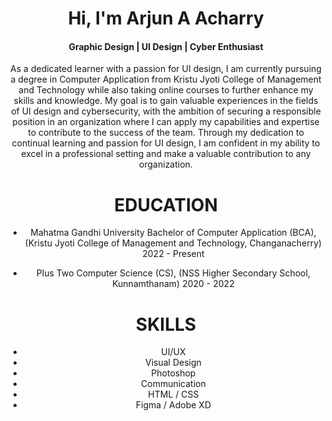 <center>
  <h1>Hi, I'm Arjun A Acharry</h1>
  <h4>Graphic Design | UI Design | Cyber Enthusiast</h4><center>

<p>As a dedicated learner with a passion for UI design, I am currently pursuing a degree in Computer Application from Kristu Jyoti College of Management and Technology while also taking online courses to further enhance my skills and knowledge. My goal is to gain valuable experiences in the fields of UI design and cybersecurity, with the ambition of securing a responsible position in an organization where I can apply my capabilities and expertise to contribute to the success of the team. Through my dedication to continual learning and passion for UI design, I am confident in my ability to excel in a professional setting and make a valuable contribution to any organization.</p>


<h1>EDUCATION</h1>

- Mahatma Gandhi University
Bachelor of Computer Application
(BCA), (Kristu Jyoti College of
Management and Technology,
Changanacherry) 2022 - Present

- Plus Two
Computer Science (CS), (NSS Higher
Secondary School, Kunnamthanam)
2020 - 2022


<h1>SKILLS</h1>

- UI/UX
- Visual Design
- Photoshop
- Communication
- HTML / CSS
- Figma / Adobe XD


